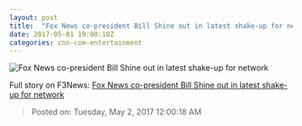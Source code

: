 ```yaml
---
layout: post
title:  "Fox News co-president Bill Shine out in latest shake-up for network"
date: 2017-05-01 19:00:18Z
categories: cnn-com-entertainment
---
```


![Fox News co-president Bill Shine out in latest shake-up for network](http://i2.cdn.turner.com/money/dam/assets/170426150239-bill-shine-fox-780x439.jpg)




Full story on F3News: [Fox News co-president Bill Shine out in latest shake-up for network](http://www.f3nws.com/n/qnHFHB)

> Posted on: Tuesday, May 2, 2017 12:00:18 AM
